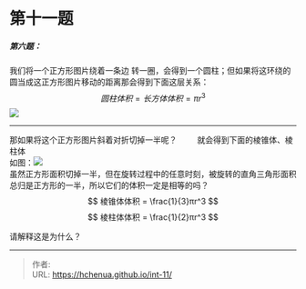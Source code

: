 # 第十一题

##### 第六题：
我们将一个正方形图片绕着一条边 转一圈，会得到一个圆柱；但如果将这环绕的圆当成这正方形图片移动的距离那会得到下面这层关系：
$$
圆柱体积 = 长方体体积 = πr^3
$$
![](/img/11-11(1).jpg)  

***
那如果将这个正方形图片斜着对折切掉一半呢？ &emsp;&emsp;  就会得到下面的棱锥体、棱柱体   
如图：![](/img/11-11(2).jpg)  
虽然正方形面积切掉一半，但在旋转过程中的任意时刻，被旋转的直角三角形面积总归是正方形的一半，所以它们的体积一定是相等的吗？
$$
棱锥体体积 = \frac{1}{3}πr^3
$$
$$
棱柱体体积 = \frac{1}{2}πr^3
$$

请解释这是为什么？
<!--more-->


---

> 作者: <no value>  
> URL: https://hchenua.github.io/int-11/  

